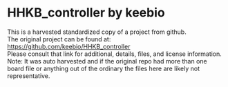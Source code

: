 
# HHKB_controller by keebio  
This is a harvested standardized copy of a project from github.  
The original project can be found at:  
https://github.com/keebio/HHKB_controller  
Please consult that link for additional, details, files, and license information.  
Note: It was auto harvested and if the original repo had more than one board file or anything out of the ordinary the files here are likely not representative.  
    